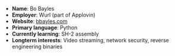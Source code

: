 * __Name__: Bo Bayles
* __Employer__: Wurl (part of Applovin)
* __Website__: [bbayles.com](https://www.bbayles.com/)
* __Primary language__: Python
* __Currently learning__: SH-2 assembly
* __Longterm interests__: Video streaming, network security, reverse engineering binaries
